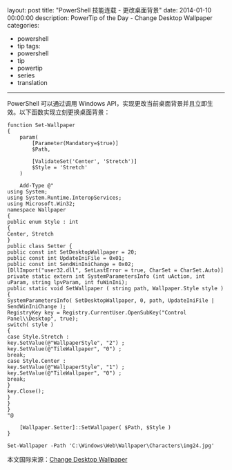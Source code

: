 ﻿layout: post
title: "PowerShell 技能连载 - 更改桌面背景"
date: 2014-01-10 00:00:00
description: PowerTip of the Day - Change Desktop Wallpaper
categories:
- powershell
- tip
tags:
- powershell
- tip
- powertip
- series
- translation
---
PowerShell 可以通过调用 Windows API，实现更改当前桌面背景并且立即生效。以下函数实现立刻更换桌面背景：

	function Set-Wallpaper
	{
	    param(
	        [Parameter(Mandatory=$true)]
	        $Path,
	
	        [ValidateSet('Center', 'Stretch')]
	        $Style = 'Stretch'
	    )
	
	    Add-Type @"
	using System;
	using System.Runtime.InteropServices;
	using Microsoft.Win32;
	namespace Wallpaper
	{
	public enum Style : int
	{
	Center, Stretch
	}
	public class Setter {
	public const int SetDesktopWallpaper = 20;
	public const int UpdateIniFile = 0x01;
	public const int SendWinIniChange = 0x02;
	[DllImport("user32.dll", SetLastError = true, CharSet = CharSet.Auto)]
	private static extern int SystemParametersInfo (int uAction, int uParam, string lpvParam, int fuWinIni);
	public static void SetWallpaper ( string path, Wallpaper.Style style ) {
	SystemParametersInfo( SetDesktopWallpaper, 0, path, UpdateIniFile | SendWinIniChange );
	RegistryKey key = Registry.CurrentUser.OpenSubKey("Control Panel\\Desktop", true);
	switch( style )
	{
	case Style.Stretch :
	key.SetValue(@"WallpaperStyle", "2") ;
	key.SetValue(@"TileWallpaper", "0") ;
	break;
	case Style.Center :
	key.SetValue(@"WallpaperStyle", "1") ;
	key.SetValue(@"TileWallpaper", "0") ;
	break;
	}
	key.Close();
	}
	}
	}
	"@
	
	    [Wallpaper.Setter]::SetWallpaper( $Path, $Style )
	}
	
	Set-Wallpaper -Path 'C:\Windows\Web\Wallpaper\Characters\img24.jpg'

<!--more-->
本文国际来源：[Change Desktop Wallpaper](http://community.idera.com/powershell/powertips/b/tips/posts/change-desktop-wallpaper)
